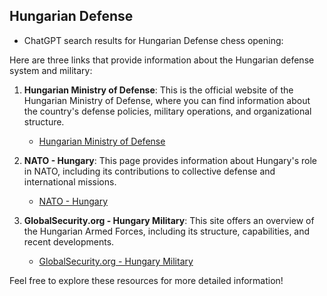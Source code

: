 ## Hungarian Defense

 + ChatGPT search results for Hungarian Defense chess opening:

Here are three links that provide information about the Hungarian defense system and military:

1. **Hungarian Ministry of Defense**: This is the official website of the Hungarian Ministry of Defense, where you can find information about the country's defense policies, military operations, and organizational structure.
   - [Hungarian Ministry of Defense](https://www.honvedelem.hu/)

2. **NATO - Hungary**: This page provides information about Hungary's role in NATO, including its contributions to collective defense and international missions.
   - [NATO - Hungary](https://www.nato.int/cps/en/natolive/topics_82736.htm)

3. **GlobalSecurity.org - Hungary Military**: This site offers an overview of the Hungarian Armed Forces, including its structure, capabilities, and recent developments.
   - [GlobalSecurity.org - Hungary Military](https://www.globalsecurity.org/military/world/hungary/index.html)

Feel free to explore these resources for more detailed information!